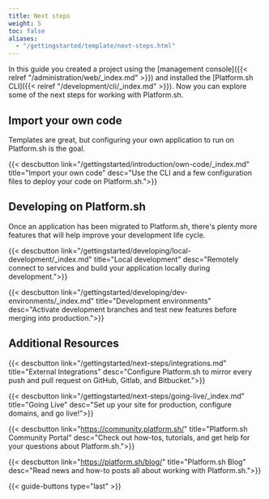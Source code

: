 ```yaml
---
title: Next steps
weight: 5
toc: false
aliases:
  - "/gettingstarted/template/next-steps.html"
---
```


In this guide you created a project using the [management console]({{< relref "/administration/web/_index.md" >}}) and installed the [Platform.sh CLI]({{< relref "/development/cli/_index.md" >}}). Now you can explore some of the next steps for working with Platform.sh.

## Import your own code

Templates are great, but configuring your own application to run on Platform.sh is the goal.

{{< descbutton link="/gettingstarted/introduction/own-code/_index.md" title="Import your own code" desc="Use the CLI and a few configuration files to deploy your code on Platform.sh.">}}

## Developing on Platform.sh

Once an application has been migrated to Platform.sh, there's plenty more features that will help improve your development life cycle.

{{< descbutton link="/gettingstarted/developing/local-development/_index.md" title="Local development" desc="Remotely connect to services and build your application locally during development.">}}

{{< descbutton link="/gettingstarted/developing/dev-environments/_index.md" title="Development environments" desc="Activate development branches and test new features before merging into production.">}}

## Additional Resources

{{< descbutton link="/gettingstarted/next-steps/integrations.md" title="External Integrations" desc="Configure Platform.sh to mirror every push and pull request on GitHub, Gitlab, and Bitbucket.">}}

{{< descbutton link="/gettingstarted/next-steps/going-live/_index.md" title="Going Live" desc="Set up your site for production, configure domains, and go live!">}}

{{< descbutton link="https://community.platform.sh/" title="Platform.sh Community Portal" desc="Check out how-tos, tutorials, and get help for your questions about Platform.sh.">}}

{{< descbutton link="https://platform.sh/blog/" title="Platform.sh Blog" desc="Read news and how-to posts all about working with Platform.sh.">}}

{{< guide-buttons type="last" >}}
